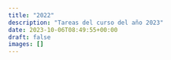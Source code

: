 ```yaml
---
title: "2022"
description: "Tareas del curso del año 2023"
date: 2023-10-06T08:49:55+00:00
draft: false
images: []
---
```

